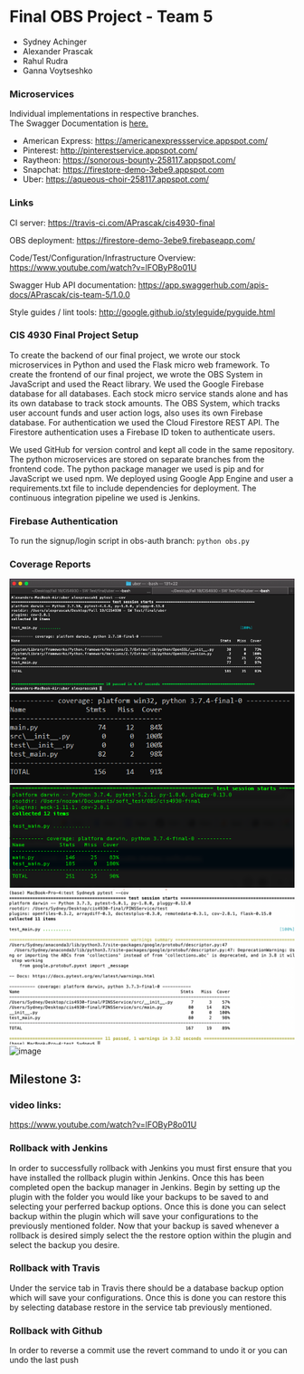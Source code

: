 # Final OBS Project - Team 5
* Sydney Achinger
* Alexander Prascak
* Rahul Rudra
* Ganna Voytseshko

### Microservices
Individual implementations in respective branches.  
The Swagger Documentation is [here.](https://app.swaggerhub.com/apis-docs/APrascak/cis-team-5/1.0.0)  
* American Express: https://americanexpressservice.appspot.com/  
* Pinterest: http://pinterestservice.appspot.com/  
* Raytheon:  https://sonorous-bounty-258117.appspot.com/
* Snapchat:  https://firestore-demo-3ebe9.appspot.com
* Uber: https://aqueous-choir-258117.appspot.com/  

### Links
CI server: https://travis-ci.com/APrascak/cis4930-final

OBS deployment: https://firestore-demo-3ebe9.firebaseapp.com/

Code/Test/Configuration/Infrastructure Overview: https://www.youtube.com/watch?v=lFOByP8o01U

Swagger Hub API documentation: https://app.swaggerhub.com/apis-docs/APrascak/cis-team-5/1.0.0

Style guides / lint tools: http://google.github.io/styleguide/pyguide.html

### CIS 4930 Final Project Setup
To create the backend of our final project, we wrote our stock microservices in Python and used the Flask micro web framework. To create the frontend of our final project, we wrote the OBS System in JavaScript and used the React library. We used the Google Firebase database for all databases. Each stock micro service stands alone and has its own database to track stock amounts. The OBS System, which tracks user account funds and user action logs, also uses its own Firebase database. For authentication we used the Cloud Firestore REST API. The Firestore authentication uses a Firebase ID token to authenticate users. 

We used GitHub for version control and kept all code in the same repository. The python microservices are stored on separate branches from the frontend code. The python package manager we used is pip and for JavaScript we used npm. We deployed using Google App Engine and user a requirements.txt file to include dependencies for deployment. The continuous integration pipeline we used is Jenkins.


### Firebase Authentication
To run the signup/login script in obs-auth branch: `python obs.py`

### Coverage Reports
![UBER coverage report](https://github.com/APrascak/cis4930-final/blob/uber/uber-coverage-report.png?raw=true)
![AMERICAN EXPRESS coverage report](https://github.com/APrascak/cis4930-final/blob/AmericanExpress/AXP-Coverage.PNG)
![RAYTHEON coverage report](https://github.com/APrascak/cis4930-final/blob/raytheon/coverage.png)
![PINTEREST coverage report](https://github.com/APrascak/cis4930-final/blob/master/Pinterest-Coverage.png)
![image](https://user-images.githubusercontent.com/42813401/69832779-1c287400-11fe-11ea-8f8e-278bafe2786a.png)

## Milestone 3:
### video links:
https://www.youtube.com/watch?v=lFOByP8o01U
### Rollback with Jenkins
In order to successfully rollback with Jenkins you must first ensure that you have installed the rollback plugin within Jenkins. Once this has been completed open the backup manager in Jenkins. Begin by setting up the plugin with the folder you would like your backups to be saved to and selecting your perferred backup options. Once this is done you can select backup within the plugin which will save your configurations to the previously mentioned folder. Now that your backup is saved whenever a rollback is desired simply select the the restore option within the plugin and select the backup you desire.

### Rollback with Travis
Under the service tab in Travis there should be a database backup option which will save your configurations. Once this is done you can restore this by selecting database restore in the service tab previously mentioned.

### Rollback with Github
In order to reverse a commit use the revert command to undo it or you can undo the last push
